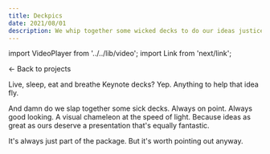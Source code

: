 ```yaml
---
title: Deckpics
date: 2021/08/01
description: We whip together some wicked decks to do our ideas justice.
---
```


import VideoPlayer from '../../lib/video';
import Link from 'next/link';

<Link href="/posts">← Back to projects</Link>

<VideoPlayer
	gifv="true"
	poster="/videos/decks_poster.gif"
	mp4="/videos/decks.mp4"
	webm="/videos/decks.webm"
/>

Live, sleep, eat and breathe Keynote decks? Yep. Anything to help that idea fly.

And damn do we slap together some sick decks. Always on point. Always good looking. A visual chameleon at the speed of light. Because ideas as great as ours deserve a presentation that's equally fantastic. 

It's always just part of the package. But it's worth pointing out anyway.